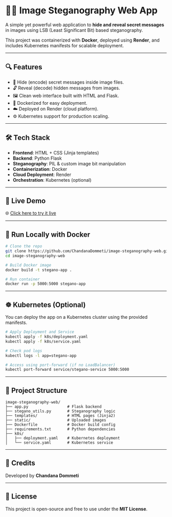 
# 🕵️‍♀️ Image Steganography Web App

A simple yet powerful web application to **hide and reveal secret messages** in images using LSB (Least Significant Bit) based steganography.

This project was containerized with **Docker**, deployed using **Render**, and includes Kubernetes manifests for scalable deployment.

---

## 🔍 Features

- 🔐 Hide (encode) secret messages inside image files.
- 🔓 Reveal (decode) hidden messages from images.
- 🖼 Clean web interface built with HTML and Flask.
- 🐳 Dockerized for easy deployment.
- ☁️ Deployed on Render (cloud platform).
- ⚙️ Kubernetes support for production scaling.

---

## 🛠 Tech Stack

- **Frontend**: HTML + CSS (Jinja templates)
- **Backend**: Python Flask
- **Steganography**: PIL & custom image bit manipulation
- **Containerization**: Docker
- **Cloud Deployment**: Render
- **Orchestration**: Kubernetes (optional)

---

## 🚀 Live Demo

🌐 [Click here to try it live](https://image-steganography-web.onrender.com)

---

## 🐳 Run Locally with Docker

```bash
# Clone the repo
git clone https://github.com/ChandanaDommeti/image-steganography-web.git
cd image-steganography-web

# Build Docker image
docker build -t stegano-app .

# Run container
docker run -p 5000:5000 stegano-app
````

---

## ☸️ Kubernetes (Optional)

You can deploy the app on a Kubernetes cluster using the provided manifests.

```bash
# Apply Deployment and Service
kubectl apply -f k8s/deployment.yaml
kubectl apply -f k8s/service.yaml

# Check pod logs
kubectl logs -l app=stegano-app

# Access using port-forward (if no LoadBalancer)
kubectl port-forward service/stegano-service 5000:5000
```

---

## 📁 Project Structure

```
image-steganography-web/
├── app.py                 # Flask backend
├── stegano_utils.py       # Steganography logic
├── templates/             # HTML pages (Jinja2)
├── static/                # Uploaded images
├── Dockerfile             # Docker build config
├── requirements.txt       # Python dependencies
├── k8s/
│   ├── deployment.yaml    # Kubernetes deployment
│   └── service.yaml       # Kubernetes service
```

---

## 🙌 Credits

Developed by **Chandana Dommeti**

---

## 📝 License

This project is open-source and free to use under the **MIT License**.
